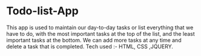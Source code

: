 # Todo-list-App
This app is used to maintain our day-to-day tasks or list everything that we have to do, with the most important tasks at the top of the list, and the least important tasks at the bottom. We can add more tasks at any time and delete a task that is completed.
Tech used :- HTML, CSS ,JQUERY.
